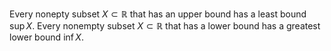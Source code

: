 Every nonepty subset $X\subset \mathbb{R}$ that has an upper bound has a least bound $\sup X$. Every nonempty subset $X\subset \mathbb{R}$ that has a lower bound has a greatest lower bound $\inf X$.